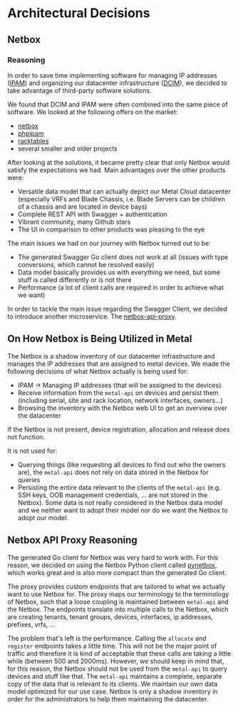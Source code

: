 # Architectural Decisions

## Netbox 

### Reasoning

In order to save time implementing software for managing IP addresses ([IPAM](https://en.wikipedia.org/wiki/IP_address_management)) and organizing our datacenter infrastructure ([DCIM](https://en.wikipedia.org/wiki/Data_center_management#Data_Center_Infrastructure_Management)), we decided to take advantage of third-party software solutions.

We found that DCIM and IPAM were often combined into the same piece of software. We looked at the following offers on the market:

- [netbox](https://github.com/digitalocean/netbox)
- [phpipam](https://phpipam.net/)
- [racktables](https://www.racktables.org/)
- several smaller and older projects

After looking at the solutions, it became pretty clear that only Netbox would satisfy the expectations we had. Main advantages over the other products were:

- Versatile data model that can actually depict our Metal Cloud datacenter (especially VRFs and Blade Chassis, i.e. Blade Servers can be children of a chassis and are located in device bays)
- Complete REST API with Swagger + authentication
- Vibrant community, many Github stars
- The UI in comparison to other products was pleasing to the eye

The main issues we had on our journey with Netbox turned out to be:

- The generated Swagger Go client does not work at all (issues with type conversions, which cannot be resolved easily)
- Data model basically provides us with everything we need, but some stuff is called differently or is not there
- Performance (a lot of client calls are required in order to achieve what we want)

In order to tackle the main issue regarding the Swagger Client, we decided to introduce another microservice. The [netbox-api-proxy](https://git.f-i-ts.de/cloud-native/maas/netbox-api-proxy).

## On How Netbox is Being Utilized in Metal

The Netbox is a shadow inventory of our datacenter infrastructure and manages the IP addresses that are assigned to metal devices. We made the following decisions of what Netbox actually is being used for:

- IPAM -> Managing IP addresses (that will be assigned to the devices)
- Receive information from the `metal-api` on devices and persist them (including serial, site and rack location, network interfaces, owners...)
- Browsing the inventory with the Netbox web UI to get an overview over the datacenter

If the Netbox is not present, device registration, allocation and release does not function.

It is not used for:

- Querying things (like requesting all devices to find out who the owners are), the `metal-api` does not rely on data stored in the Netbox for queries
- Persisting the entire data relevant to the clients of the `metal-api` (e.g. SSH keys, OOB management credentials, ... are not stored in the Netbox). Some data is not really considered in the Netbox data model and we neither want to adopt their model nor do we want the Netbox to adopt our model.

## Netbox API Proxy Reasoning

The generated Go client for Netbox was very hard to work with. For this reason, we decided on using the Netbox Python client called [pynetbox](https://github.com/digitalocean/pynetbox), which works great and is also more compact than the generated Go client.

The proxy provides custom endpoints that are tailored to what we actually want to use Netbox for. The proxy maps our terminology to the terminology of Netbox, such that a loose coupling is maintained between `metal-api` and the Netbox. The endpoints translate into multiple calls to the Netbox, which are creating tenants, tenant groups, devices, interfaces, ip addresses, prefixes, vrfs, ... 

The problem that's left is the performance. Calling the `allocate` and `register` endpoints takes a little time. This will not be the major point of traffic and therefore it is kind of acceptable that these calls are taking a little while (between 500 and 2000ms). However, we should keep in mind that, for this reason, the Netbox should not be used from the `metal-api` to query devices and stuff like that. The `metal-api` maintains a complete, separate copy of the data that is relevant to its clients. We maintain our own data model optimized for our use case. Netbox is only a shadow inventory in order for the administrators to help them maintaining the datacenter.
